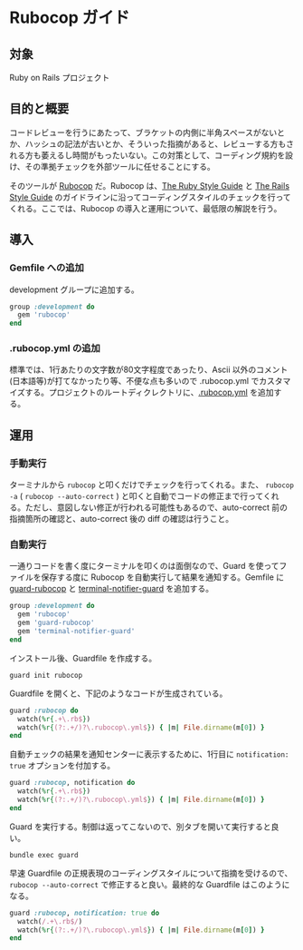 # Rubocop ガイド

## 対象

 Ruby on Rails プロジェクト

## 目的と概要

コードレビューを行うにあたって、ブラケットの内側に半角スペースがないとか、ハッシュの記法が古いとか、そういった指摘があると、レビューする方もされる方も萎えるし時間がもったいない。この対策として、コーディング規約を設け、その準拠チェックを外部ツールに任せることにする。

そのツールが [Rubocop](https://github.com/bbatsov/rubocop) だ。Rubocop は、[The Ruby Style Guide](https://github.com/bbatsov/ruby-style-guide) と [The Rails Style Guide](https://github.com/bbatsov/rails-style-guide) のガイドラインに沿ってコーディングスタイルのチェックを行ってくれる。ここでは、Rubocop の導入と運用について、最低限の解説を行う。

## 導入

### Gemfile への追加

development グループに追加する。
```ruby
group :development do
  gem 'rubocop'
end
```

### .rubocop.yml の追加

標準では、1行あたりの文字数が80文字程度であったり、Ascii 以外のコメント(日本語等)が打てなかったり等、不便な点も多いので .rubocop.yml でカスタマイズする。プロジェクトのルートディクレクトリに、[.rubocop.yml](/.rubocop.yml) を追加する。

## 運用

### 手動実行

ターミナルから `rubocop` と叩くだけでチェックを行ってくれる。また、 `rubocop -a` ( `rubocop --auto-correct` ) と叩くと自動でコードの修正まで行ってくれる。ただし、意図しない修正が行われる可能性もあるので、auto-correct 前の指摘箇所の確認と、auto-correct 後の diff の確認は行うこと。

### 自動実行

一通りコードを書く度にターミナルを叩くのは面倒なので、Guard を使ってファイルを保存する度に Rubocop を自動実行して結果を通知する。Gemfile に [guard-rubocop](https://github.com/yujinakayama/guard-rubocop) と [terminal-notifier-guard](https://github.com/Codaisseur/terminal-notifier-guard) を追加する。
```ruby
group :development do
  gem 'rubocop'
  gem 'guard-rubocop'
  gem 'terminal-notifier-guard'
end
```

インストール後、Guardfile を作成する。
```console
guard init rubocop
```

Guardfile を開くと、下記のようなコードが生成されている。
```ruby
guard :rubocop do
  watch(%r{.+\.rb$})
  watch(%r{(?:.+/)?\.rubocop\.yml$}) { |m| File.dirname(m[0]) }
end
```

自動チェックの結果を通知センターに表示するために、1行目に `notification: true` オプションを付加する。
```ruby
guard :rubocop, notification do
  watch(%r{.+\.rb$})
  watch(%r{(?:.+/)?\.rubocop\.yml$}) { |m| File.dirname(m[0]) }
end
```

Guard を実行する。制御は返ってこないので、別タブを開いて実行すると良い。
```console
bundle exec guard
```

早速 Guardfile の正規表現のコーディングスタイルについて指摘を受けるので、 `rubocop --auto-correct` で修正すると良い。最終的な Guardfile はこのようになる。
```ruby
guard :rubocop, notification: true do
  watch(/.+\.rb$/)
  watch(%r{(?:.+/)?\.rubocop\.yml$}) { |m| File.dirname(m[0]) }
end
```
